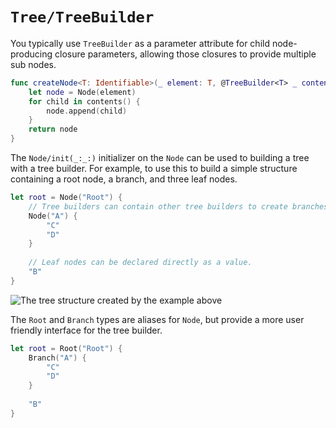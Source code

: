# ``Tree/TreeBuilder``

You typically use ``TreeBuilder`` as a parameter attribute for child
node-producing closure parameters, allowing those closures to provide multiple
sub nodes.

```swift
func createNode<T: Identifiable>(_ element: T, @TreeBuilder<T> _ contents: () -> [Node<T>]) -> Node<T> {
    let node = Node(element)
    for child in contents() {
        node.append(child)
    }
    return node
}
```

The ``Node/init(_:_:)`` initializer on the ``Node`` can be used to building a
tree with a tree builder. For example, to use this to build a simple structure
containing a root node, a branch, and three leaf nodes.

```swift
let root = Node("Root") {
    // Tree builders can contain other tree builders to create branches.
    Node("A") {
        "C"
        "D"
    }
    
    // Leaf nodes can be declared directly as a value.
    "B"
}
```

![The tree structure created by the example above](treeBuilderExample.png)

The ``Root`` and ``Branch`` types are aliases for ``Node``, but provide a more
user friendly interface for the tree builder.

```swift
let root = Root("Root") {
    Branch("A") {
        "C"
        "D"
    }
    
    "B"
}
```
